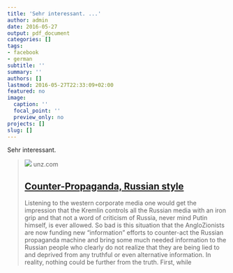 ```yaml
---
title: 'Sehr interessant. ...'
author: admin
date: 2016-05-27
output: pdf_document
categories: []
tags:
- facebook
- german
subtitle: ''
summary: ''
authors: []
lastmod: 2016-05-27T22:33:09+02:00
featured: no
image:
  caption: ''
  focal_point: ''
  preview_only: no
projects: []
slug: []
---
```

Sehr interessant.
> [![](https://www.unz.com/wp-content/uploads/2016/05/Saker-0506c-150x56.jpg)](http://www.unz.com/tsaker/counter-propaganda-russian-style/)
> unz.com
> ## [Counter-Propaganda, Russian style](http://www.unz.com/tsaker/counter-propaganda-russian-style/)
>
>Listening to the western corporate media one would get the impression that the Kremlin controls all the Russian media with an iron grip and that not a word of criticism of Russia, never mind Putin himself, is ever allowed. So bad is this situation that the AngloZionists are now funding new “information” efforts to counter-act the Russian propaganda machine and bring some much needed information to the Russian people who clearly do not realize that they are being lied to and deprived from any truthful or even alternative information. In reality, nothing could be further from the truth. First, while

